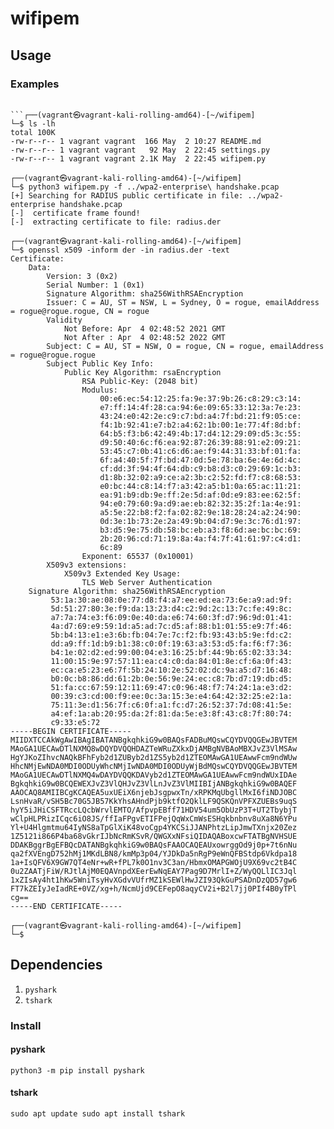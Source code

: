 # wifipem

## Usage
### Examples
```

```┌──(vagrant㉿vagrant-kali-rolling-amd64)-[~/wifipem]
└─$ ls -lh                                         
total 100K
-rw-r--r-- 1 vagrant vagrant  166 May  2 10:27 README.md
-rw-r--r-- 1 vagrant vagrant   92 May  2 22:45 settings.py
-rw-r--r-- 1 vagrant vagrant 2.1K May  2 22:45 wifipem.py
                                                                                                                                                                                                                                             
┌──(vagrant㉿vagrant-kali-rolling-amd64)-[~/wifipem]
└─$ python3 wifipem.py -f ../wpa2-enterprise\ handshake.pcap
[+] Searching for RADIUS public certificate in file: ../wpa2-enterprise handshake.pcap
[-]  certificate frame found!
[-]  extracting certificate to file: radius.der
                                                                                                                                                                                                                                             
┌──(vagrant㉿vagrant-kali-rolling-amd64)-[~/wifipem]
└─$ openssl x509 -inform der -in radius.der -text           
Certificate:
    Data:
        Version: 3 (0x2)
        Serial Number: 1 (0x1)
        Signature Algorithm: sha256WithRSAEncryption
        Issuer: C = AU, ST = NSW, L = Sydney, O = rogue, emailAddress = rogue@rogue.rogue, CN = rogue
        Validity
            Not Before: Apr  4 02:48:52 2021 GMT
            Not After : Apr  4 02:48:52 2022 GMT
        Subject: C = AU, ST = NSW, O = rogue, CN = rogue, emailAddress = rogue@rogue.rogue
        Subject Public Key Info:
            Public Key Algorithm: rsaEncryption
                RSA Public-Key: (2048 bit)
                Modulus:
                    00:e6:ec:54:12:25:fa:9e:37:9b:26:c8:29:c3:14:
                    e7:ff:14:4f:28:ca:94:6e:09:65:33:12:3a:7e:23:
                    43:24:e0:42:2e:c9:c7:bd:a4:7f:bd:21:f9:05:ce:
                    f4:1b:92:41:e7:b2:a4:62:1b:00:1e:77:4f:8d:bf:
                    64:b5:f3:b6:42:49:4b:17:d4:12:29:09:d5:3c:55:
                    d9:50:40:6c:f6:ea:92:87:26:39:88:91:e2:09:21:
                    53:45:c7:0b:41:c6:d6:ae:f9:44:31:33:bf:01:fa:
                    6f:a4:40:5f:7f:bd:47:0d:5e:78:ba:6e:4e:6d:4c:
                    cf:dd:3f:94:4f:64:db:c9:b8:d3:c0:29:69:1c:b3:
                    d1:8b:32:02:a9:ce:a2:3b:c2:52:fd:f7:c8:68:53:
                    e0:bc:44:c8:14:f7:a3:42:a5:b1:0a:65:ac:11:21:
                    ea:91:b9:db:9e:ff:2e:5d:af:0d:e9:83:ee:62:5f:
                    94:e0:79:60:9a:d9:ae:eb:82:32:35:2f:1a:4e:91:
                    a5:5e:22:b8:f2:fa:02:82:9e:18:28:24:a2:24:90:
                    0d:3e:1b:73:2e:2a:49:9b:04:d7:9e:3c:76:d1:97:
                    b3:d5:9e:75:db:58:bc:eb:a3:f8:6d:ae:bc:bc:69:
                    2b:20:96:cd:71:19:8a:4a:f4:7f:41:61:97:c4:d1:
                    6c:89
                Exponent: 65537 (0x10001)
        X509v3 extensions:
            X509v3 Extended Key Usage: 
                TLS Web Server Authentication
    Signature Algorithm: sha256WithRSAEncryption
         53:1a:30:ae:08:0e:77:d8:f4:a7:ee:ed:ea:73:6e:a9:ad:9f:
         5d:51:27:80:3e:f9:da:13:23:d4:c2:9d:2c:13:7c:fe:49:8c:
         a7:7a:74:e3:f6:09:0e:40:da:e6:74:60:3f:d7:96:9d:01:41:
         4a:d7:69:e9:59:1d:a5:ad:7c:d5:af:88:b1:01:55:e9:7f:46:
         5b:b4:13:e1:e3:6b:fb:04:7e:7c:f2:fb:93:43:b5:9e:fd:c2:
         dd:a9:ff:1d:b9:b1:38:c0:0f:19:63:a3:53:d5:fa:f6:f7:36:
         b4:1e:02:d2:ed:99:00:04:e3:16:25:bf:44:9b:65:02:33:34:
         11:00:15:9e:97:57:11:ea:c4:c0:da:84:01:8e:cf:6a:0f:43:
         ec:ca:e5:23:e6:7f:5b:24:10:2e:52:02:dc:9a:a5:d7:16:48:
         b0:0c:b8:86:dd:61:2b:0e:56:9e:24:ec:c8:7b:d7:19:db:d5:
         51:fa:cc:67:59:12:11:69:47:c0:96:48:f7:74:24:1a:e3:d2:
         00:39:c3:cd:00:f9:ee:0c:3a:15:3e:e4:64:42:32:25:e2:1a:
         75:11:3e:d1:56:7f:c6:0f:a1:fc:d7:26:52:37:7d:08:41:5e:
         a4:ef:1a:ab:20:95:da:2f:81:da:5e:e3:8f:43:c8:7f:80:74:
         c9:33:e5:72
-----BEGIN CERTIFICATE-----
MIIDXTCCAkWgAwIBAgIBATANBgkqhkiG9w0BAQsFADBuMQswCQYDVQQGEwJBVTEM
MAoGA1UECAwDTlNXMQ8wDQYDVQQHDAZTeWRuZXkxDjAMBgNVBAoMBXJvZ3VlMSAw
HgYJKoZIhvcNAQkBFhFyb2d1ZUByb2d1ZS5yb2d1ZTEOMAwGA1UEAwwFcm9ndWUw
HhcNMjEwNDA0MDI0ODUyWhcNMjIwNDA0MDI0ODUyWjBdMQswCQYDVQQGEwJBVTEM
MAoGA1UECAwDTlNXMQ4wDAYDVQQKDAVyb2d1ZTEOMAwGA1UEAwwFcm9ndWUxIDAe
BgkqhkiG9w0BCQEWEXJvZ3VlQHJvZ3VlLnJvZ3VlMIIBIjANBgkqhkiG9w0BAQEF
AAOCAQ8AMIIBCgKCAQEA5uxUEiX6njebJsgpwxTn/xRPKMqUbgllMxI6fiNDJOBC
LsnHvaR/vSH5Bc70G5JB57KkYhsAHndPjb9ktfO2QklLF9QSKQnVPFXZUEBs9uqS
hyY5iJHiCSFTRccLQcbWrvlEMTO/AfpvpEBff71HDV54um5ObUzP3T+UT2TbybjT
wClpHLPRizICqc6iO8JS/ffIaFPgvETIFPejQqWxCmWsESHqkbnbnv8uXa8N6YPu
Yl+U4Hlgmtmu64IyNS8aTpGlXiK48voCgp4YKCSiJJANPhtzLipJmwTXnjx20Zez
1Z5121i866P4ba68vGkrIJbNcRmKSvR/QWGXxNFsiQIDAQABoxcwFTATBgNVHSUE
DDAKBggrBgEFBQcDATANBgkqhkiG9w0BAQsFAAOCAQEAUxowrggOd9j0p+7t6nNu
qa2fXVEngD752hMj1MKdLBN8/kmMp3p04/YJDkDa5nRgP9eWnQFBStdp6Vkdpa18
1a+IsQFV6X9GW7QT4eNr+wR+fPL7k0O1nv3C3an/HbmxOMAPGWOjU9X69vc2tB4C
0u2ZAATjFiW/RJtlAjM0EQAVnpdXEerEwNqEAY7Pag9D7MrlI+Z/WyQQLlIC3Jql
1xZIsAy4ht1hKw5WniTsyHvXGdvVUfrMZ1kSEWlHwJZI93QkGuPSADnDzQD57gw6
FT7kZEIyJeIadRE+0VZ/xg+h/NcmUjd9CEFepO8aqyCV2i+B2l7jj0PIf4B0yTPl
cg==
-----END CERTIFICATE-----
                                                                                                                                                                                                                                             
┌──(vagrant㉿vagrant-kali-rolling-amd64)-[~/wifipem]
└─$
```

## Dependencies
1. `pyshark`
2. `tshark`

### Install
#### pyshark
`python3 -m pip install pyshark`

#### tshark
`sudo apt update
sudo apt install tshark`
